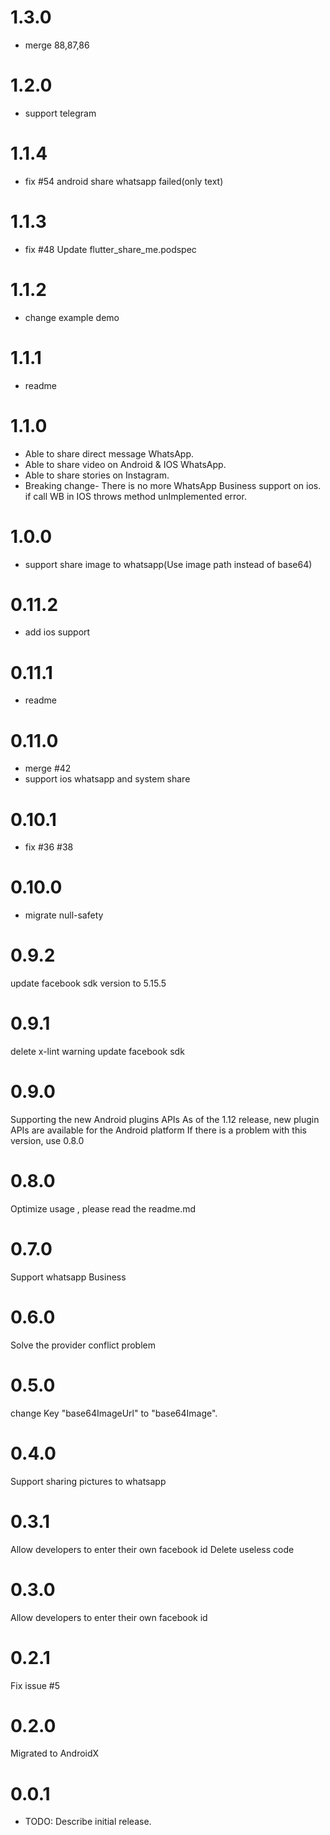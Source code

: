 # 1.3.0
- merge 88,87,86

# 1.2.0
- support telegram

# 1.1.4
- fix #54 android share whatsapp failed(only text)

# 1.1.3
- fix #48 Update flutter_share_me.podspec	

# 1.1.2
- change example demo

# 1.1.1
- readme

# 1.1.0
- Able to share direct message WhatsApp.
- Able to share video on Android & IOS WhatsApp.
- Able to share stories on Instagram.
- Breaking change- There is no more WhatsApp Business support on ios. if call WB in IOS throws method unImplemented error.

# 1.0.0

- support share image to whatsapp(Use image path instead of base64)

# 0.11.2

- add ios support

# 0.11.1

- readme

# 0.11.0

- merge #42
- support ios whatsapp and system share

# 0.10.1

- fix #36 #38

# 0.10.0

- migrate null-safety

# 0.9.2

update facebook sdk version to 5.15.5

# 0.9.1

delete x-lint warning update facebook sdk

# 0.9.0

Supporting the new Android plugins APIs As of the 1.12 release, new plugin APIs are available for
the Android platform If there is a problem with this version, use 0.8.0

# 0.8.0

Optimize usage , please read the readme.md

# 0.7.0

Support whatsapp Business

# 0.6.0

Solve the provider conflict problem

# 0.5.0

change Key "base64ImageUrl" to "base64Image".

# 0.4.0

Support sharing pictures to whatsapp

# 0.3.1

Allow developers to enter their own facebook id Delete useless code

# 0.3.0

Allow developers to enter their own facebook id

# 0.2.1

Fix issue #5

# 0.2.0

Migrated to AndroidX

# 0.0.1

* TODO: Describe initial release.
